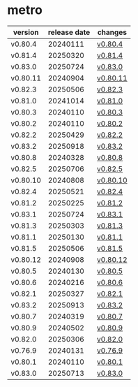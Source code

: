 # metro	


|version|release date|changes|
|---|---|---|
|v0.80.4|20240111|[v0.80.4](./v0.80.4-20240111.md)|
|v0.81.4|20250320|[v0.81.4](./v0.81.4-20250320.md)|
|v0.83.0|20250724|[v0.83.0](./v0.83.0-20250724.md)|
|v0.80.11|20240904|[v0.80.11](./v0.80.11-20240904.md)|
|v0.82.3|20250506|[v0.82.3](./v0.82.3-20250506.md)|
|v0.81.0|20241014|[v0.81.0](./v0.81.0-20241014.md)|
|v0.80.3|20240110|[v0.80.3](./v0.80.3-20240110.md)|
|v0.80.2|20240110|[v0.80.2](./v0.80.2-20240110.md)|
|v0.82.2|20250429|[v0.82.2](./v0.82.2-20250429.md)|
|v0.83.2|20250918|[v0.83.2](./v0.83.2-20250918.md)|
|v0.80.8|20240328|[v0.80.8](./v0.80.8-20240328.md)|
|v0.82.5|20250706|[v0.82.5](./v0.82.5-20250706.md)|
|v0.80.10|20240808|[v0.80.10](./v0.80.10-20240808.md)|
|v0.82.4|20250521|[v0.82.4](./v0.82.4-20250521.md)|
|v0.81.2|20250225|[v0.81.2](./v0.81.2-20250225.md)|
|v0.83.1|20250724|[v0.83.1](./v0.83.1-20250724.md)|
|v0.81.3|20250303|[v0.81.3](./v0.81.3-20250303.md)|
|v0.81.1|20250130|[v0.81.1](./v0.81.1-20250130.md)|
|v0.81.5|20250506|[v0.81.5](./v0.81.5-20250506.md)|
|v0.80.12|20240908|[v0.80.12](./v0.80.12-20240908.md)|
|v0.80.5|20240130|[v0.80.5](./v0.80.5-20240130.md)|
|v0.80.6|20240216|[v0.80.6](./v0.80.6-20240216.md)|
|v0.82.1|20250327|[v0.82.1](./v0.82.1-20250327.md)|
|v0.83.2|20250913|[v0.83.2](./v0.83.2-20250913.md)|
|v0.80.7|20240319|[v0.80.7](./v0.80.7-20240319.md)|
|v0.80.9|20240502|[v0.80.9](./v0.80.9-20240502.md)|
|v0.82.0|20250306|[v0.82.0](./v0.82.0-20250306.md)|
|v0.76.9|20240131|[v0.76.9](./v0.76.9-20240131.md)|
|v0.80.1|20240110|[v0.80.1](./v0.80.1-20240110.md)|
|v0.83.0|20250713|[v0.83.0](./v0.83.0-20250713.md)|

